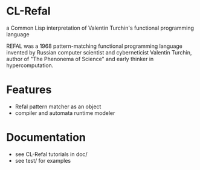 # CL-Refal 
a Common Lisp interpretation of Valentin Turchin's functional programming language

REFAL was a 1968 pattern-matching functional programming language invented by Russian computer scientist and cyberneticist Valentin Turchin, author of "The Phenonema of Science" and early thinker in hypercomputation.

# Features
* Refal pattern matcher as an object
* compiler and automata runtime modeler

# Documentation
* see CL-Refal tutorials in doc/
* see test/ for examples

